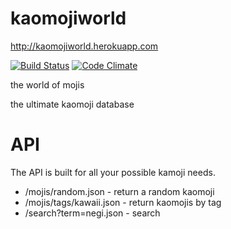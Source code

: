 kaomojiworld
============
http://kaomojiworld.herokuapp.com

[![Build Status](https://travis-ci.org/nikolas/kaomojiworld.png)](https://travis-ci.org/nikolas/kaomojiworld)
[![Code Climate](https://codeclimate.com/github/nikolas/kaomojiworld.png)](https://codeclimate.com/github/nikolas/kaomojiworld)

the world of mojis

the ultimate kaomoji database

API
===
The API is built for all your possible kamoji needs.

* /mojis/random.json      - return a random kaomoji
* /mojis/tags/kawaii.json - return kaomojis by tag
* /search?term=negi.json  - search
